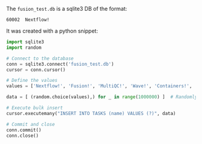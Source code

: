 The `fusion_test.db` is a sqlite3 DB of the format: 

```console
60002  Nextflow!
```

It was created with a python snippet:

```python
import sqlite3
import random

# Connect to the database
conn = sqlite3.connect('fusion_test.db')
cursor = conn.cursor()

# Define the values
values = ['Nextflow!', 'Fusion!', 'MultiQC!', 'Wave!', 'Containers!', 'Science!']

data = [ (random.choice(values),) for _ in range(1000000) ]  # Randomly shuffled

# Execute bulk insert
cursor.executemany("INSERT INTO TASKS (name) VALUES (?)", data)

# Commit and close
conn.commit()
conn.close()
```